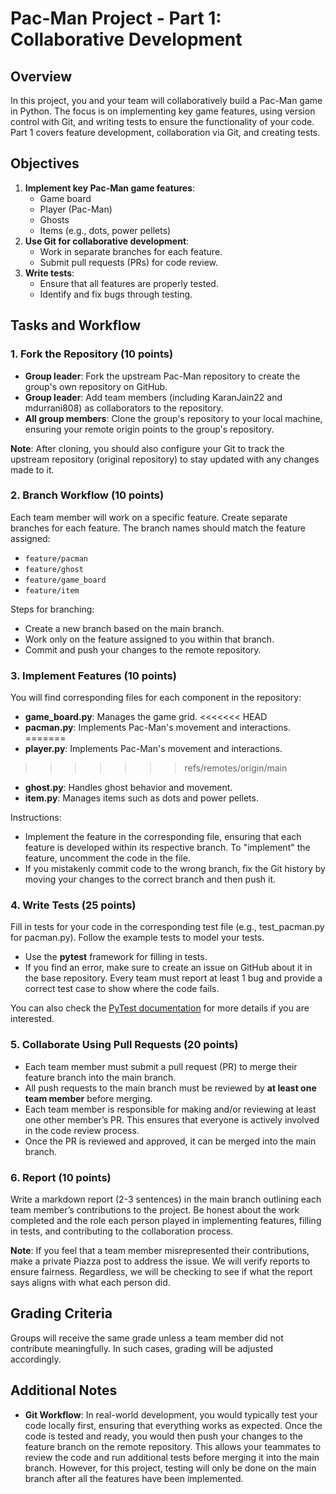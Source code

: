 # Pac-Man Project - Part 1: Collaborative Development

## **Overview**
In this project, you and your team will collaboratively build a Pac-Man game in Python. The focus is on implementing key game features, using version control with Git, and writing tests to ensure the functionality of your code. Part 1 covers feature development, collaboration via Git, and creating tests.

## **Objectives**
1. **Implement key Pac-Man game features**:
   - Game board
   - Player (Pac-Man)
   - Ghosts
   - Items (e.g., dots, power pellets)
2. **Use Git for collaborative development**:
   - Work in separate branches for each feature.
   - Submit pull requests (PRs) for code review.
3. **Write tests**:
   - Ensure that all features are properly tested.
   - Identify and fix bugs through testing.



## **Tasks and Workflow**

### **1. Fork the Repository (10 points)**
- **Group leader**: Fork the upstream Pac-Man repository to create the group's own repository on GitHub.
- **Group leader**: Add team members (including KaranJain22 and mdurrani808) as collaborators to the repository.
- **All group members**: Clone the group's repository to your local machine, ensuring your remote origin points to the group's repository.

**Note**: After cloning, you should also configure your Git to track the upstream repository (original repository) to stay updated with any changes made to it.

### **2. Branch Workflow (10 points)**
Each team member will work on a specific feature. Create separate branches for each feature. The branch names should match the feature assigned:
- `feature/pacman`
- `feature/ghost`
- `feature/game_board`
- `feature/item`

Steps for branching:
- Create a new branch based on the main branch.
- Work only on the feature assigned to you within that branch.
- Commit and push your changes to the remote repository.

### **3. Implement Features (10 points)**
You will find corresponding files for each component in the repository:
- **game_board.py**: Manages the game grid.
<<<<<<< HEAD
- **pacman.py**: Implements Pac-Man's movement and interactions.
=======
- **player.py**: Implements Pac-Man's movement and interactions.
>>>>>>> refs/remotes/origin/main
- **ghost.py**: Handles ghost behavior and movement.
- **item.py**: Manages items such as dots and power pellets.

Instructions:
- Implement the feature in the corresponding file, ensuring that each feature is developed within its respective branch. To "implement" the feature, uncomment the code in the file.
- If you mistakenly commit code to the wrong branch, fix the Git history by moving your changes to the correct branch and then push it.

### **4. Write Tests (25 points)**
Fill in tests for your code in the corresponding test file (e.g., test_pacman.py for pacman.py). Follow the example tests to model your tests.
- Use the **pytest** framework for filling in tests.
- If you find an error, make sure to create an issue on GitHub about it in the base repository. Every team must report at least 1 bug and provide a correct test case to show where the code fails.

You can also check the [PyTest documentation](https://docs.pytest.org/en/stable/) for more details if you are interested.

### **5. Collaborate Using Pull Requests (20 points)**
- Each team member must submit a pull request (PR) to merge their feature branch into the main branch.
- All push requests to the main branch must be reviewed by **at least one team member** before merging.
- Each team member is responsible for making and/or reviewing at least one other member’s PR. This ensures that everyone is actively involved in the code review process.
- Once the PR is reviewed and approved, it can be merged into the main branch.

### **6. Report (10 points)**
Write a markdown report (2-3 sentences) in the main branch outlining each team member’s contributions to the project. Be honest about the work completed and the role each person played in implementing features, filling in tests, and contributing to the collaboration process.

**Note**: If you feel that a team member misrepresented their contributions, make a private Piazza post to address the issue. We will verify reports to ensure fairness. Regardless, we will be checking to see if what the report says aligns with what each person did.


## **Grading Criteria**
Groups will receive the same grade unless a team member did not contribute meaningfully. In such cases, grading will be adjusted accordingly.


## **Additional Notes**
- **Git Workflow**: In real-world development, you would typically test your code locally first, ensuring that everything works as expected. Once the code is tested and ready, you would then push your changes to the feature branch on the remote repository. This allows your teammates to review the code and run additional tests before merging it into the main branch.
However, for this project, testing will only be done on the main branch after all the features have been implemented.